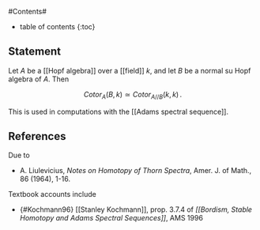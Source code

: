 
#Contents#
* table of contents
{:toc}

## Statement

Let $A$ be a [[Hopf algebra]] over a [[field]] $k$, and let $B$ be a normal su Hopf algebra of $A$. Then

$$
  Cotor_A(B,k) \simeq Cotor_{A//B}(k,k)
  \,.
$$

This is used in computations with the [[Adams spectral sequence]].


## References

Due to 

* A. Liulevicius, _Notes on Homotopy of Thorn Spectra_, Amer. J. of Math., 86 
(1964), 1-16. 

Textbook accounts include

* {#Kochmann96} [[Stanley Kochmann]], prop. 3.7.4 of _[[Bordism, Stable Homotopy and Adams Spectral Sequences]]_, AMS 1996
